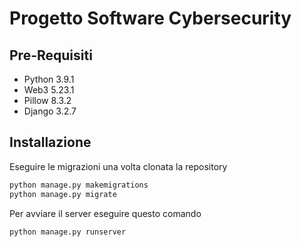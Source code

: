# Progetto Software Cybersecurity

## Pre-Requisiti
+ Python 3.9.1
+ Web3 5.23.1
+ Pillow 8.3.2
+ Django 3.2.7


## Installazione

Eseguire le migrazioni una volta clonata la repository

```bash
python manage.py makemigrations
python manage.py migrate
```

Per avviare il server eseguire questo comando

```bash
python manage.py runserver
```
